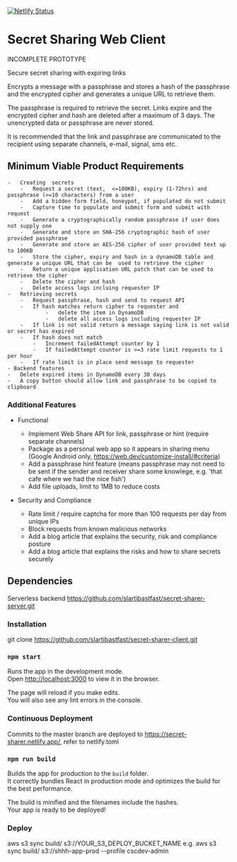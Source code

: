 [![Netlify Status](https://api.netlify.com/api/v1/badges/aaf671da-069e-4dc8-bc29-8b1650e7fbee/deploy-status)](https://app.netlify.com/sites/secret-sharer/deploys)

# Secret Sharing Web Client

INCOMPLETE PROTOTYPE

Secure secret sharing with expiring links

Encrypts a message with a passphrase and stores a hash of the passphrase and the encrypted cipher and generates a unique URL to retrieve them.

The passphrase is required to retrieve the secret. Links expire and the  encrypted cipher and hash are deleted after a maximum of 3 days. The unencrypted data or passphrase are never stored.

It is recommended that the link and passphrase are communicated to the recipient using separate channels, e-mail, signal, sms etc.


## Minimum Viable  Product Requirements
    -   Creating  secrets   
        -   Request a secret (text,  <=100KB), expiry (1-72hrs) and passphrase (>=10 characters) from a user
        -   Add a hidden form field, honeypot, if populated do not submit
        -   Capture time to populate and submit form and submit with request
        -   Generate a cryptographically random passphrase if user does not supply one
        -   Generate and store an SHA-256 cryptographic hash of user provided passphrase
        -   Generate and store an AES-256 cipher of user provided text up to 100KB
        -   Store the cipher, expiry and hash in a dynamoDB table and generate a unique URL that can be  used to retrieve the cipher
        -   Return a unique application URL patch that can be used to retrieve the cipher
        -   Delete the cipher and hash
        -   Delete access logs incluing requester IP
    -   Retrieving secrets
        -   Request passphrase, hash and send to request API
        -   If hash matches return cipher to requester and
                -   delete the item in DynamoDB
                -   delete all access logs including requester IP
        -   If link is not valid return a message saying link is not valid or secret has expired
        -   If hash does not match
            -   Increment failedAttempt counter by 1
            -   If failedAttempt counter is >=3 rate limit requests to 1 per hour
        -   If rate limit is in place send message to requester
    - Backend features
    -   Delete expired items in DynamoDB every 30 days
    -   A copy button should allow link and passphrase to be copied to clipboard

### Additional Features

-   Functional
    -   Implement Web Share API for link, passphrase or hint (require separate channels)
    -   Package as a personal web app so it appears in sharing menu (Google Android only, https://web.dev/customize-install/#criteria)
    -   Add a passphrase hint feature (means passphrase may not need to be sent if the sender and receiver share some knowlege, e.g. 'that cafe where we had the nice fish')
    -   Add file uploads, limit to 1MB to reduce costs
   
-   Security and Compliance
    -   Rate limit / require captcha for more than 100 requests per day from unique IPs
    -   Block requests from known malicious networks
    -   Add a blog article that explains the security, risk and compliance posture
    -   Add a blog article that explains the risks and how to share secrets securely

## Dependencies

Serverless backend https://github.com/slartibastfast/secret-sharer-server.git

### Installation

git clone https://github.com/slartibastfast/secret-sharer-client.git

### `npm start`

Runs the app in the development mode.<br />
Open [http://localhost:3000](http://localhost:3000) to view it in the browser.

The page will reload if you make edits.<br />
You will also see any lint errors in the console.

### Continuous Deployment

Commits to the master branch are deployed to https://secret-sharer.netlify.app/, refer to netlify.toml


### `npm run build`

Builds the app for production to the `build` folder.<br />
It correctly bundles React in production mode and optimizes the build for the best performance.

The build is minified and the filenames include the hashes.<br />
Your app is ready to be deployed!

###  Deploy

aws s3 sync build/ s3://YOUR_S3_DEPLOY_BUCKET_NAME
e.g. aws s3 sync build/ s3://shhh-app-prod --profile  cscdev-admin 

